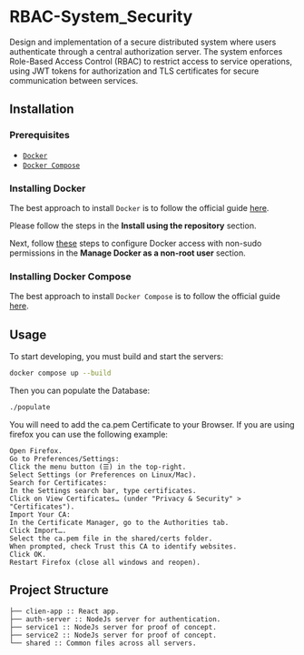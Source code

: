 # RBAC-System_Security

Design and implementation of a secure distributed system where users authenticate through a central authorization server. The system enforces Role-Based Access Control (RBAC) to restrict access to service operations, using JWT tokens for authorization and TLS certificates for secure communication between services.

## Installation

### Prerequisites

* [`Docker`](https://www.docker.com)
* [`Docker Compose`](https://www.docker.com)

### Installing Docker

The best approach to install `Docker` is to follow the official guide [here](https://docs.docker.com/install/linux/docker-ce/ubuntu/#install-using-the-repository).

Please follow the steps in the **Install using the repository** section.

Next, follow [these](https://docs.docker.com/install/linux/linux-postinstall/) steps to configure Docker access with non-sudo permissions in the **Manage Docker as a non-root user** section.

### Installing Docker Compose

The best approach to install `Docker Compose` is to follow the official guide [here](https://docs.docker.com/compose/install/#install-compose).

## Usage

To start developing, you must build and start the servers:

```bash
docker compose up --build
```

Then you can populate the Database:

```bash
./populate
```

You will need to add the ca.pem Certificate to your Browser. If you are using firefox you can use the following example:

```text
Open Firefox.
Go to Preferences/Settings:
Click the menu button (☰) in the top-right.
Select Settings (or Preferences on Linux/Mac).
Search for Certificates:
In the Settings search bar, type certificates.
Click on View Certificates… (under "Privacy & Security" > "Certificates").
Import Your CA:
In the Certificate Manager, go to the Authorities tab.
Click Import….
Select the ca.pem file in the shared/certs folder.
When prompted, check Trust this CA to identify websites.
Click OK.
Restart Firefox (close all windows and reopen).
```

## Project Structure

```
├── clien-app :: React app.
├── auth-server :: NodeJs server for authentication.
├── service1 :: NodeJs server for proof of concept.
├── service2 :: NodeJs server for proof of concept.
└── shared :: Common files across all servers.
```


